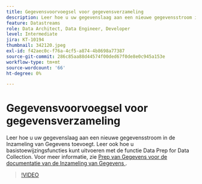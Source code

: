 ```yaml
---
title: Gegevensvoorvoegsel voor gegevensverzameling
description: Leer hoe u uw gegevenslaag aan een nieuwe gegevensstroom in de Inzameling van Gegevens toevoegt.
feature: Datastreams
role: Data Architect, Data Engineer, Developer
level: Intermediate
jira: KT-10194
thumbnail: 342120.jpeg
exl-id: f42aec0c-f76a-4cf5-a874-4b8698a77387
source-git-commit: 286c85aa88d44574f00ded67f0de8e0c945a153e
workflow-type: tm+mt
source-wordcount: '66'
ht-degree: 0%

---
```


# Gegevensvoorvoegsel voor gegevensverzameling

Leer hoe u uw gegevenslaag aan een nieuwe gegevensstroom in de Inzameling van Gegevens toevoegt. Leer ook hoe u basistoewijzingsfuncties kunt uitvoeren met de functie Data Prep for Data Collection. Voor meer informatie, zie [ Prep van Gegevens voor de documentatie van de Inzameling van Gegevens ](https://experienceleague.adobe.com/docs/experience-platform/edge/fundamentals/datastreams.html#data-prep).

>[!VIDEO](https://video.tv.adobe.com/v/342120/?learn=on&enablevpops)

